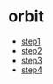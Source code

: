 # orbit

- [step1](https://yannickbattail.github.io/orbit/step1/orbit.html)
- [step2](https://yannickbattail.github.io/orbit/step2/orbit.html)
- [step3](https://yannickbattail.github.io/orbit/step3/orbit.html)
- [step4](https://yannickbattail.github.io/orbit/step4/orbit.html)
